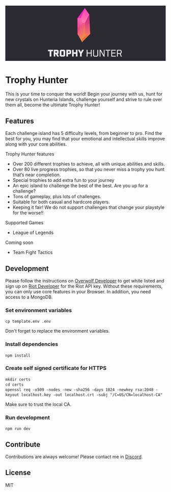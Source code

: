 ![Trophy Hunter Logo](/media/header.png)

# Trophy Hunter

This is your time to conquer the world! Begin your journey with us, hunt for new crystals on Hunteria Islands, challenge yourself and strive to rule over them all, become the ultimate Trophy Hunter!

## Features

Each challenge island has 5 difficulty levels, from beginner to pro. Find the best for you, you may find that your emotional and intellectual skills improve along with your core abilities.

Trophy Hunter features

- Over 200 different trophies to achieve, all with unique abilities and skills.
- Over 80 live progress trophies, so that you never miss a trophy you hunt that’s near completion.
- Special trophies to add extra fun to your journey
- An epic island to challenge the best of the best. Are you up for a challenge?
- Tons of gameplay, plus lots of challenges.
- Suitable for both casual and hardcore players.
- Keeping it fair! We do not support challenges that change your playstyle for the worse!!

Supported Games

- League of Legends

Coming soon

- Team Fight Tactics

## Development

Please follow the instructions on [Overwolf Developer](http://developers.overwolf.com/documentation/odk-2-0-introduction/creating-your-first-app/) to get white listed and sign up on [Riot Developer](https://developer.riotgames.com/) for the Riot API key. Without these requirements, you can only use core features in your Browser.
In addition, you need access to a MongoDB.

### Set environment variables

```
cp template.env .env
```

Don't forget to replace the environment variables.

### Install dependencies

```
npm install
```

### Create self signed certificate for HTTPS

```
mkdir certs
cd certs
openssl req -x509 -nodes -new -sha256 -days 1024 -newkey rsa:2048 -keyout localhost.key -out localhost.crt -subj "/C=US/CN=localhost-CA"
```

Make sure to trust the local CA.

### Run development

```
npm run dev
```

## Contribute

Contributions are always welcome! Please contact me in [Discord](https://discord.gg/NTZu8Px).

## License

MIT
